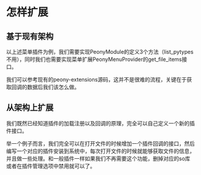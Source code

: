 # 怎样扩展

## 基于现有架构

以上述菜单插件为例，我们需要实现PeonyModule的定义3个方法（list\_pytypes不用），同时我们也需要实现菜单扩展PeonyMenuProvider的get\_file\_items接口。

我们可以参考现有的peony-extensions源码，这并不是很难的流程，关键在于获取回调的数据后我们该怎么做。

## 从架构上扩展

我们既然已经知道插件的加载注册以及回调的原理，完全可以自己定义一个新的插件接口。

举一个例子而言，我们完全可以在打开文件的时候增加一个插件回调的接口，然后编写一个对应的插件安装到系统中，每次打开文件的时候就能够获取文件的信息，并且做一些处理。和一般插件一样如果我们不再需要这个功能，删掉对应的so库或者在插件管理选项中禁用就可以了。

